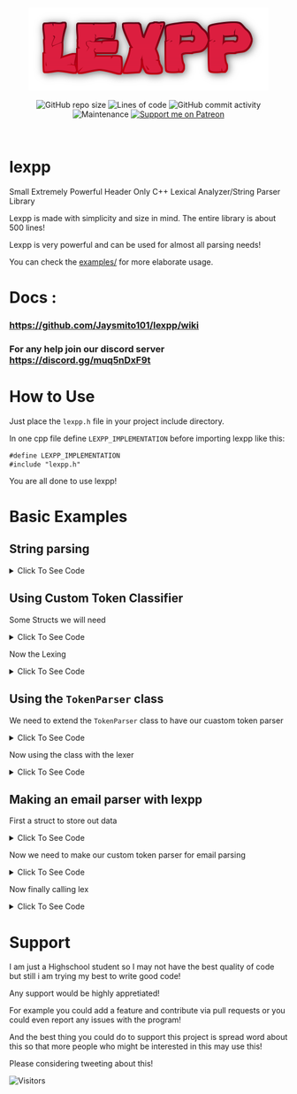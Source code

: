<br/>
<p align="center">
    <img src="https://raw.githubusercontent.com/Jaysmito101/lexpp/master/images/ReadmeHeader.png" border="0"></
</p>

<br/>
<p align="center">
  <img alt="GitHub repo size" src="https://img.shields.io/github/repo-size/Jaysmito101/lexpp?style=for-the-badge">
  <img alt="Lines of code" src="https://img.shields.io/tokei/lines/github/Jaysmito101/lexpp?style=for-the-badge">
  <img alt="GitHub commit activity" src="https://img.shields.io/github/commit-activity/w/Jaysmito101/lexpp?style=for-the-badge">
    <br>
    <img alt="Maintenance" src="https://img.shields.io/maintenance/yes/2022?style=for-the-badge">
    <a href="https://patreon.com/jaysmito101"><img src="https://img.shields.io/endpoint.svg?url=https%3A%2F%2Fshieldsio-patreon.vercel.app%2Fapi%3Fusername%3Djaysmito101%26type%3Dpledges&style=for-the-badge" alt="Support me on Patreon" /></a>
</p>
<br/>



# lexpp
Small Extremely Powerful Header Only C++ Lexical Analyzer/String Parser Library


Lexpp is made with simplicity and size in mind. The entire library is about 500 lines!

Lexpp is very powerful and can be used for almost all parsing needs!

You can check the <a  href="https://github.com/Jaysmito101/lexpp/tree/master/examples">examples/</a> for more elaborate usage.

# Docs : 
### https://github.com/Jaysmito101/lexpp/wiki
### For any help join our discord server https://discord.gg/muq5nDxF9t

# How to Use

Just place the `lexpp.h` file in your project include directory.

In one cpp file define `LEXPP_IMPLEMENTATION` before importing lexpp like  this:


    #define LEXPP_IMPLEMENTATION
    #include "lexpp.h"
    
You are all done to use lexpp!


# Basic Examples

## String parsing
<details>
    <summary> Click To See Code </summary>
    
    std::string data = "some text to parse! ";
    std::vector<std::string> tokens = lexpp::lex(data, {"<=", "<<", "\n", "::", ",", "}", "{", ";", " "}, false);

    for(std::string& token : tokens){
        std::cout << token << std::endl;
    }
        
 </details>


## Using Custom Token Classifier
        
Some Structs we will need
<details>
        <summary> Click To See Code </summary>
        
    enum MyTokens{
        Keyword = 0,
        Number,
        String,
        Other
    };
    
    static std::string TokenToString(int tok){
    switch(tok){
        case Keyword: return "Keyword";
        case Number:  return "Number";
        case String:  return "String";
        case Other:   return "Other";
    }
    }
        
</details>

Now the Lexing
        
<details>
        <summary> Click To See Code </summary>
        
    std::vector<std::string> keywords = {"for", "void", "return", "if", "int"};
    std::vector<lexpp::Token> tokens = lexpp::lex(data, {"<=", "<<", "\n", "::", ",", "}", "{", "(", ")" ";", " "}, [keywords](std::string& token, bool* discard, bool is_separator) -> int {
        if(std::find(keywords.begin(), keywords.end(), token) != keywords.end()){
            return MyTokens::Keyword;
        }
        if(is_number(token))
            return MyTokens::Number;
        else
            return MyTokens::String;
    }, false);

    for(lexpp::Token& token : tokens){
        std::cout << TokenToString(token.type) << " -> " << token.value << std::endl;
    }
    
</details>

## Using the `TokenParser` class

We need to extend the `TokenParser` class to have our cuastom token parser

<details>
        <summary> Click To See Code </summary>
        
    class MyTokenParser : public lexpp::TokenParser
    {
    public:
    MyTokenParser(std::string data, std::string separators)
    :TokenParser(data, separators, false){}

    virtual int process_token(std::string& token, bool* discard, bool isSeparator) override
    {
        if(std::find(keywords.begin(), keywords.end(), token) != keywords.end())
            return MyTokens::Keyword;
        else if(is_number(token))
            return MyTokens::Number;
        else if(isSeparator)
            return MyTokens::Other;
        else
            return MyTokens::String;
    }    

    std::vector<std::string> keywords = {"for", "void", "return", "if", "int"};
    };
        
</details>
    
Now using the class with the lexer

<details>
        <summary> Click To See Code </summary>
            
    std::vector<lexpp::Token> tokens =     lexpp::lex(std::make_shared<MyTokenParser>(data, "\n :,[]{}().\t"));
    for(lexpp::Token& token : tokens){
        std::cout << TokenToString(token.type) << " -> " << token.value << std::endl;
    }
            
</details>
            
## Making an email parser with lexpp

First a struct to store out data
            
<details>
        <summary> Click To See Code </summary>     
    
    struct Email{
        std::string name;
        std::string domainFront;
        std::string domainEnd;
        std::string domain;
    };
    
</details>
    
Now we need to make our custom token parser for email parsing

<details>
        <summary> Click To See Code </summary>
      
    class EmailTokenParser : public lexpp::TokenParser
    {
    public:
    EmailTokenParser(std::string data, std::string separators = "\n@.")
    :TokenParser(data, separators, true){}

    virtual int process_token(std::string& token, bool* discard, bool isSeparator) override
    {
        if(isSeparator){
            if(ci == 2){
                currMail.domain = currMail.domainFront + "." + currMail.domainEnd;
                emailIds.push_back(currMail);
                ci = 0;
                *discard = true;
                return 0;  
            }
            if(token.size() <= 0){
                *discard = true;
                return 0;  
            }
            if(token == "\n"){
                ci = 0;
                *discard = true;
                return 0;  
            }
            else if(token == "@"){
                ci = 1;
                *discard = true;
                return 0;                
            }
            else if(token == "."){
                ci = 2;
                *discard = true;
                return 0;                
            }
        }

        if(ci == 0)
            currMail.name = token;
        else if(ci == 1)
            currMail.domainFront = token;
        else if(ci == 2)
            currMail.domainEnd = token;
    }    

    int ci = 0;
    Email currMail;
    std::vector<Email> emailIds;
    };
      
</details>
    
Now finally calling lex
<details>
        <summary> Click To See Code </summary>
    
    std::shared_ptr<EmailTokenParser> tok_parser = std::make_shared<EmailTokenParser>(data+"\n", "\n@.");
    lexpp::lex(tok_parser);
    for(Email& email : tok_parser->emailIds){
        std::cout << "Email : \nNAME: " << email.name << "\nDOMAIN : " << email.domain << std::endl;
    }
    
</details>

# Support

I am just a Highschool student so I may not have the best quality of code but still i am trying my best to write good code!

Any support would be highly appretiated!

For example you could add a feature and contribute via pull requests or you could even report any issues with the program!

And the best thing you could do to support this project is spread word about this so that more people who might be interested in this may use this!

Please considering tweeting about this! 


<img alt="Visitors" src="https://visitor-badge.glitch.me/badge?page_id=Jaysmito101.lexpp&left_color=gray&right_color=green&style=for-the-badge">
